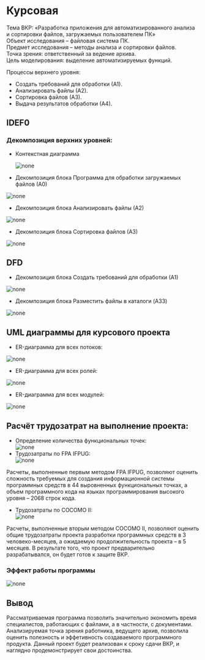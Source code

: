 # Курсовая    
Тема ВКР: «Разработка приложения для автоматизированного анализа и
сортировки файлов, загружаемых пользователем ПК»  
Объект исследования – файловая система ПК.    
Предмет исследования – методы анализа и сортировки файлов.    
Точка зрения: ответственный за ведение архива.    
Цель моделирования: выделение автоматизируемых функций.   

Процессы верхнего уровня:   
* Создать требований для обработки (А1).
* Анализировать файлы (А2).    
* Сортировка файлов (А3).   
* Выдача результатов обработки (А4).   
## IDEF0
### Декомпозиция верхних уровней:

* Контекстная диаграмма

  ![none](https://github.com/cmpunk551/courseWork/blob/master/%D0%94%D0%B8%D0%B0%D0%B3%D1%80%D0%B0%D0%BC%D0%BC%D1%8B/1.png)
* Декомпозиция блока Программа для обработки загружаемых файлов (А0)  

![none](https://github.com/cmpunk551/courseWork/blob/master/%D0%94%D0%B8%D0%B0%D0%B3%D1%80%D0%B0%D0%BC%D0%BC%D1%8B/2.png) 
* Декомпозиция блока Анализировать файлы (А2)  

![none](https://github.com/cmpunk551/courseWork/blob/master/%D0%94%D0%B8%D0%B0%D0%B3%D1%80%D0%B0%D0%BC%D0%BC%D1%8B/3.png)
* Декомпозиция блока Сортировка файлов (А3)   

![none](https://github.com/cmpunk551/courseWork/blob/master/%D0%94%D0%B8%D0%B0%D0%B3%D1%80%D0%B0%D0%BC%D0%BC%D1%8B/4.png)  
## DFD
* Декомпозиция блока Создать требований для обработки (А1)  

![none](https://github.com/cmpunk551/courseWork/blob/master/%D0%94%D0%B8%D0%B0%D0%B3%D1%80%D0%B0%D0%BC%D0%BC%D1%8B/5.png)  
* Декомпозиция блока Разместить файлы в каталоги (A33)

![none](https://github.com/cmpunk551/courseWork/blob/master/%D0%94%D0%B8%D0%B0%D0%B3%D1%80%D0%B0%D0%BC%D0%BC%D1%8B/6.png)  
## UML диаграммы для курсового проекта
* ER-диаграмма для всех потоков:  

![none](https://github.com/cmpunk551/courseWork/blob/master/%D0%94%D0%B8%D0%B0%D0%B3%D1%80%D0%B0%D0%BC%D0%BC%D1%8B/7.png)  
* ER-диаграмма для всех ролей:  

![none](https://github.com/cmpunk551/courseWork/blob/master/%D0%94%D0%B8%D0%B0%D0%B3%D1%80%D0%B0%D0%BC%D0%BC%D1%8B/8.png)

* ER-диаграмма для всех модулей:

![none](https://github.com/cmpunk551/courseWork/blob/master/%D0%94%D0%B8%D0%B0%D0%B3%D1%80%D0%B0%D0%BC%D0%BC%D1%8B/9.png)  
## Расчёт трудозатрат на выполнение проекта:
* Определение количества функциональных точек:   
![none](https://github.com/cmpunk551/courseWork/blob/master/%D0%94%D0%B8%D0%B0%D0%B3%D1%80%D0%B0%D0%BC%D0%BC%D1%8B/10.png) 
* Трудозатраты по FPA IFPUG:  
![none](https://github.com/cmpunk551/courseWork/blob/master/%D0%94%D0%B8%D0%B0%D0%B3%D1%80%D0%B0%D0%BC%D0%BC%D1%8B/11.png)

Расчеты, выполненные первым методом FPA IFPUG, позволяют оценить сложность требуемых для создания информационной системы программных средств в 44 выровненных функциональных точках, а объем программного кода на языках программирования высокого уровня – 2068 строк кода.
* Трудозатраты по COCOMO II:  
![none](https://github.com/cmpunk551/courseWork/blob/master/%D0%94%D0%B8%D0%B0%D0%B3%D1%80%D0%B0%D0%BC%D0%BC%D1%8B/12.png)

Расчеты, выполненные вторым методом COCOMO II, позволяют оценить общие трудозатраты проекта разработки программных средств в 3 человеко-месяцев, а ожидаемую продолжительность проекта – в 5 месяцев. В результате того, что проект предварительно разрабатывался, он будет готов к защите ВКР.

### Эффект работы программы
![none](https://github.com/cmpunk551/courseWork/blob/master/%D0%94%D0%B8%D0%B0%D0%B3%D1%80%D0%B0%D0%BC%D0%BC%D1%8B/13.png)

## Вывод
Рассматриваемая программа позволить значительно экономить время специалистов, работающих с файлами, а в частности, с документами. Анализируемая точка зрения работника, ведущего архив, позволила оценить полезность и эффетивность создаваемого программного продукта.
Данный проект будет реализован к сроку сдачи ВКР, и наглядно продемонстрирует свои достоинства.
